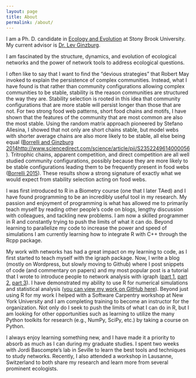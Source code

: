 ```yaml
---
layout: page
title: About
permalink: /about/
---
```


I am a Ph. D. candidate in [Ecology and Evolution](http://life.bio.sunysb.edu/ee/) at Stony Brook University. My current advisor is [Dr. Lev Ginzburg](http://life.bio.sunysb.edu/ee/ginzburglab/). 

I am fascinated by the structure, dynamics, and evolution of ecological networks and the
power of network tools to address ecological questions.

I often like to say that I want to find the “devious strategies” that Robert May invoked to
explain the persistence of complex communities. Instead, what I have found is that rather than
community configurations allowing complex communities to be stable, stability is the reason
communities are structured the way they are. Stability selection is rooted in this idea that
community configurations that are more stable will persist longer than those that are not. For two
strong food web patterns, short food chains and motifs, I have shown that the features of the
community that are most common are also the most stable. Using the random matrix approach
pioneered by Stefano Allesina, I showed that not only are short chains stable, but model webs
with shorter average chains are also more likely to be stable, all else being equal ([Borrelli and Ginzburg 2014]()http://www.sciencedirect.com/science/article/pii/S2352249614000056).
Tritrophic chains, apparent competition, and direct competition are all well studied community
configurations, possibly because they are more likely to be stable configurations leading them to
be frequently present in food webs ([Borrelli 2015](http://onlinelibrary.wiley.com/doi/10.1111/oik.02176/abstract)). These results show a strong signature of
exactly what we would expect from stability selection acting on food webs.

I was first introduced to R in a Biometry course (one that I later TAed) and I have found
programming to be an incredibly useful tool in my research. My passion and enjoyment of
programming is what has allowed me to primarily teach myself by reading other people’s code
on blogs, lengthy discussion with colleagues, and tackling new problems. I am now a skilled
programmer in R and constantly trying to push the limits of what it can do. Beyond learning to 
parallelize my code to increase the power and speed of simulations I am currently learning how
to integrate R with C++ through the Rcpp package.

My work with networks has had a great impact on my learning to code, as I first started to
teach myself with the igraph package. Now, I write a blog (mostly on Wordpress, but slowly moving to Github) where I post snippets of code (and
commentary on papers) and my most popular post is a tutorial that I wrote to introduce people to
network analysis with igraph ([part 1](https://assemblingnetwork.wordpress.com/2013/05/29/network-basics-with-r-and-igraph-part-i-of-iii/), [part 2](https://assemblingnetwork.wordpress.com/2013/06/10/network-basics-with-r-and-igraph-part-ii-of-iii/), [part 3](https://assemblingnetwork.wordpress.com/2013/07/01/network-basics-with-r-and-igraph-part-iii-of-iii/)). I have demonstrated my ability to use R for numerical
simulations and statistical analysis ([you can view my work on GitHub here](https://github.com/jjborrelli)). Beyond just using R
for my work I helped with a Software Carpentry workshop at New York University and I am
completing training to become an instructor for the organization. Not only do I seek to push the
limits of what I can do in R, but I am looking for other opportunities such as learning to utilize
the many Python toolkits for research (e.g., NumPy, SciPy, etc.) by taking a course on Python.

I always enjoy learning something new, and I have made it a priority to
absorb as much as I can during my graduate studies. I spent two weeks with Jordi Bascompte’s
lab in Seville to learn the best tools and techniques to study networks. Recently, I also attended a
workshop in Lausanne, Switzerland to both share my research and learn more from several
prominent ecologists. 

